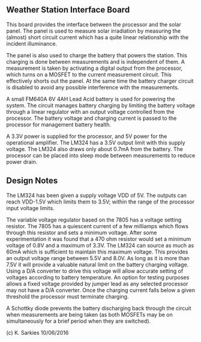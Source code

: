 Weather Station Interface Board
-------------------------------

This board provides the interface between the processor and the solar panel.
The panel is used to measure solar irradiation by measuring the (almost) short
circuit current which has a quite linear relationship with the incident
illuminance.

The panel is also used to charge the battery that powers the station. This
charging is done between measurements and is independent of them. A measurement
is taken by activating a digital output from the processor, which turns on a
MOSFET to the current measurement circuit. This effectively shorts out the
panel. At the same time the battery charger circuit is disabled to avoid any
possible interference with the measurements.

A small FM640A 6V 4AH Lead Acid battery is used for powering the system. 
The circuit manages battery charging by limiting the battery voltage through
a linear regulator with an output voltage controlled from the processor. The
battery voltage and charging current is passed to the processor for management
battery health.

A 3.3V power is supplied for the processor, and 5V power for the operational
amplifier. The LM324 has a 3.5V output limit with this supply voltage. The
LM324 also draws only about 0.7mA from the battery. The processor can be placed
into sleep mode between measurements to reduce power drain.

Design Notes
------------

The LM324 has been given a supply voltage VDD of 5V. The outputs can reach
VDD-1.5V which limits them to 3.5V; within the range of the processor input
voltage limits.

The variable voltage regulator based on the 7805 has a voltage setting 
resistor. The 7805 has a quiescent current of a few milliamps which flows
through this resistor and sets a minimum voltage. After some experimentation
it was found that a 470 ohm resistor would set a minimum voltage of 0.8V and a
maximum of 3.3V. The LM324 can source as much as 60mA which is sufficient to
maintain this maximum voltage. This provides an output voltage range between
5.5V and 8.0V. As long as it is more than 7.5V it will provide a valuable
natural limit on the battery charging voltage. Using a D/A converter to drive
this voltage will allow accurate setting of voltages according to battery
temperature. An option for testing purposes allows a fixed voltage provided by
jumper lead as any selected processor may not have a D/A converter. Once the
charging current falls below a given threshold the processor must terminate
charging.

A Schottky diode prevents the battery discharging back through the circuit when
measurements are being taken (as both MOSFETs may be on simultaneously for a
brief period when they are switched).

(c) K. Sarkies 10/06/2016


